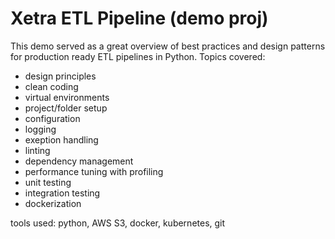 # Xetra ETL Pipeline (demo proj)


This demo served as a great overview of best practices and design patterns for production ready ETL pipelines in Python. 
Topics covered:
- design principles
- clean coding
- virtual environments
- project/folder setup
- configuration
- logging
- exeption handling
- linting
- dependency management
- performance tuning with profiling
- unit testing
- integration testing
- dockerization

tools used: python, AWS S3, docker, kubernetes, git
